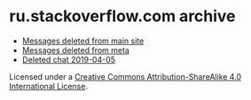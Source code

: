 # ru.stackoverflow.com archive

- [Messages deleted from main site](deleted-messages/main.md)
- [Messages deleted from meta](deleted-messages/meta.md)
- [Deleted chat 2019-04-05](deleted-messages/chat-20190405.txt)

Licensed under a [Creative Commons Attribution-ShareAlike 4.0 International License](LICENSE).
